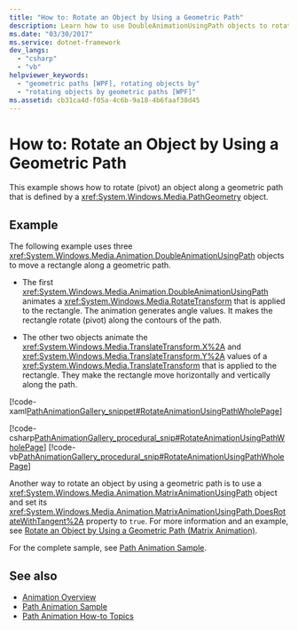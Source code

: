```yaml
---
title: "How to: Rotate an Object by Using a Geometric Path"
description: Learn how to use DoubleAnimationUsingPath objects to rotate an object along a geometric path that is defined by a PathGeometry object.
ms.date: "03/30/2017"
ms.service: dotnet-framework
dev_langs:
  - "csharp"
  - "vb"
helpviewer_keywords:
  - "geometric paths [WPF], rotating objects by"
  - "rotating objects by geometric paths [WPF]"
ms.assetid: cb31ca4d-f05a-4c6b-9a18-4b6faaf38d45
---
```

# How to: Rotate an Object by Using a Geometric Path

This example shows how to rotate (pivot) an object along a geometric path that is defined by a <xref:System.Windows.Media.PathGeometry> object.

## Example

The following example uses three <xref:System.Windows.Media.Animation.DoubleAnimationUsingPath> objects to move a rectangle along a geometric path.

- The first <xref:System.Windows.Media.Animation.DoubleAnimationUsingPath> animates a <xref:System.Windows.Media.RotateTransform> that is applied to the rectangle. The animation generates angle values. It makes the rectangle rotate (pivot) along the contours of the path.

- The other two objects animate the <xref:System.Windows.Media.TranslateTransform.X%2A> and <xref:System.Windows.Media.TranslateTransform.Y%2A> values of a <xref:System.Windows.Media.TranslateTransform> that is applied to the rectangle. They make the rectangle move horizontally and vertically along the path.

[!code-xaml[PathAnimationGallery_snippet#RotateAnimationUsingPathWholePage](~/samples/snippets/csharp/VS_Snippets_Wpf/PathAnimationGallery_snippet/CS/rotateanimationusingpathexample.xaml#rotateanimationusingpathwholepage)]

[!code-csharp[PathAnimationGallery_procedural_snip#RotateAnimationUsingPathWholePage](~/samples/snippets/csharp/VS_Snippets_Wpf/PathAnimationGallery_procedural_snip/CSharp/RotateAnimationUsingPathExample.cs#rotateanimationusingpathwholepage)]
[!code-vb[PathAnimationGallery_procedural_snip#RotateAnimationUsingPathWholePage](~/samples/snippets/visualbasic/VS_Snippets_Wpf/PathAnimationGallery_procedural_snip/VisualBasic/RotateAnimationUsingPathExample.vb#rotateanimationusingpathwholepage)]

Another way to rotate an object by using a geometric path is to use a <xref:System.Windows.Media.Animation.MatrixAnimationUsingPath> object and set its <xref:System.Windows.Media.Animation.MatrixAnimationUsingPath.DoesRotateWithTangent%2A> property to `true`. For more information and an example, see [Rotate an Object by Using a Geometric Path (Matrix Animation)](how-to-rotate-an-object-by-using-a-geometric-path-matrix-animation.md).

For the complete sample, see [Path Animation Sample](https://github.com/Microsoft/WPF-Samples/tree/master/Animation/PathAnimations).

## See also

- [Animation Overview](animation-overview.md)
- [Path Animation Sample](https://github.com/Microsoft/WPF-Samples/tree/master/Animation/PathAnimations)
- [Path Animation How-to Topics](path-animation-how-to-topics.md)
